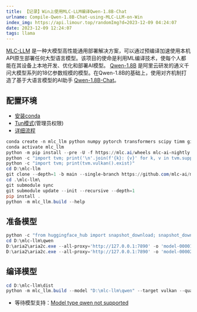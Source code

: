 ```yaml
---
title: 【记录】Win上使用MLC-LLM编译Qwen-1.8B-Chat
urlname: Compile-Qwen-1.8B-Chat-using-MLC-LLM-on-Win
index_img: https://api.limour.top/randomImg?d=2023-12-09 04:24:07
date: 2023-12-09 12:24:07
tags: llama
---
```

[MLC-LLM](https://github.com/mlc-ai/mlc-llm) 是一种大模型高性能通用部署解决方案，可以通过预编译加速使用本机API原生部署任何大型语言模型。该项目的使命是利用ML编译技术，使每个人都能在其设备上本地开发、优化和部署AI模型。
[Qwen-1.8B](https://huggingface.co/Qwen/Qwen-1_8B) 是阿里云研发的通义千问大模型系列的18亿参数规模的模型。在Qwen-1.8B的基础上，使用对齐机制打造了基于大语言模型的AI助手 [Qwen-1.8B-Chat](https://huggingface.co/Qwen/Qwen-1_8B-Chat)。
## 配置环境
+ [安装conda](/-ji-lu--an-zhuang-conda-bing-geng-huan-qing-hua-yuan)
+ [Tun模式](/Use-Tunnel-to-speed-up-the-connection-of-VPS)(管理员权限)
+ [详细流程](https://llm.mlc.ai/docs/install/tvm.html#install-tvm-unity)
```powershell
conda create -n mlc_llm python numpy pytorch transformers scipy timm git -c pytorch -c conda-forge
conda activate mlc_llm
python -m pip install --pre -U -f https://mlc.ai/wheels mlc-ai-nightly
python -c "import tvm; print('\n'.join(f'{k}: {v}' for k, v in tvm.support.libinfo().items()))"
python -c "import tvm; print(tvm.vulkan().exist)"
cd D:\mlc-llm
git clone --depth=1 -b main --single-branch https://github.com/mlc-ai/mlc-llm.git
cd .\mlc-llm\
git submodule sync
git submodule update --init --recursive --depth=1
pip install .
python -m mlc_llm.build --help
```
## 准备模型
```powershell
python -c "from huggingface_hub import snapshot_download; snapshot_download(repo_id='Qwen/Qwen-1_8B-Chat', local_dir='D:\mlc-llm\qwen', ignore_patterns=['*.h5', '*.ot', '*.msgpack', '*.safetensors'])"
cd D:\mlc-llm\qwen
D:\aria2\aria2c.exe --all-proxy='http://127.0.0.1:7890' -o 'model-00001-of-00002.safetensors' "https://huggingface.co/Qwen/Qwen-1_8B-Chat/resolve/main/model-00001-of-00002.safetensors?download=true"
D:\aria2\aria2c.exe --all-proxy='http://127.0.0.1:7890' -o 'model-00002-of-00002.safetensors' "https://huggingface.co/Qwen/Qwen-1_8B-Chat/resolve/main/model-00002-of-00002.safetensors?download=true"
```
## 编译模型
```powershell
cd D:\mlc-llm\dist
python -m mlc_llm.build --model "D:\mlc-llm\qwen" --target vulkan --quantization q0f16 --use-safetensors
```
+ 等待模型支持：[Model type qwen not supported](https://github.com/mlc-ai/mlc-llm/issues/1373)